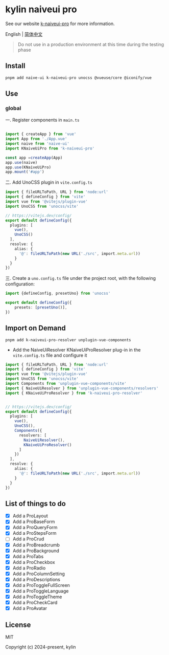 # kylin naiveui pro

See our website [k-naiveui-pro](https://infernalazazel.github.io/k-naiveui-pro/) for more information.

English | [简体中文](./README-zh_CN.md)

> Do not use in a production environment at this time during the testing phase

## Install

```bash
pnpm add naive-ui k-naiveui-pro unocss @vueuse/core @iconify/vue
```

## Use

### global

一. Register components in `main.ts`

```ts

import { createApp } from 'vue'
import App from './App.vue'
import naive from 'naive-ui'
import KNaiveUiPro from 'k-naiveui-pro'

const app =createApp(App)
app.use(naive)
app.use(KNaiveUiPro)
app.mount('#app')
```
二. Add UnoCSS plugin in `vite.config.ts`

```ts
import { fileURLToPath, URL } from 'node:url'
import { defineConfig } from 'vite'
import vue from '@vitejs/plugin-vue'
import UnoCSS from 'unocss/vite'

// https://vitejs.dev/config/
export default defineConfig({
  plugins: [
    vue(),
    UnoCSS()
  ],
  resolve: {
    alias: {
      '@': fileURLToPath(new URL('./src', import.meta.url))
    }
  }
})
```
三. Create a `uno.config.ts` file under the project root, with the following configuration:

```ts
import {defineConfig, presetUno} from 'unocss'

export default defineConfig({
    presets: [presetUno()],
})
```

## Import on Demand


```bash
pnpm add k-naiveui-pro-resolver unplugin-vue-components
```

- Add the NaiveUiResolver KNaiveUiProResolver plug-in in the `vite.config.ts` file and configure it

```ts
import { fileURLToPath, URL } from 'node:url'
import { defineConfig } from 'vite'
import vue from '@vitejs/plugin-vue'
import UnoCSS from 'unocss/vite'
import Components from 'unplugin-vue-components/vite'
import { NaiveUiResolver } from 'unplugin-vue-components/resolvers'
import { KNaiveUiProResolver } from 'k-naiveui-pro-resolver'


// https://vitejs.dev/config/
export default defineConfig({
  plugins: [
    vue(),
    UnoCSS(),
    Components({
      resolvers: [
        NaiveUiResolver(), 
        KNaiveUiProResolver()
      ]
    })
  ],
  resolve: {
    alias: {
      '@': fileURLToPath(new URL('./src', import.meta.url))
    }
  }
})
```

## List of things to do

- [X] Add a ProLayout
- [X] Add a ProBaseForm
- [X] Add a ProQueryForm
- [X] Add a ProStepsForm
- [ ] Add a ProCrud
- [X] Add a ProBreadcrumb
- [X] Add a ProBackground
- [X] Add a ProTabs
- [X] Add a ProCheckbox
- [X] Add a ProRadio
- [X] Add a ProColumnSetting
- [X] Add a ProDescriptions
- [X] Add a ProToggleFullScreen
- [X] Add a ProToggleLanguage
- [X] Add a ProToggleTheme
- [X] Add a ProCheckCard
- [X] Add a ProAvatar

## License
MIT

Copyright (c) 2024-present, kylin